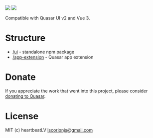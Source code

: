 <img src="https://img.shields.io/npm/v/quasar-ui-qs-select.svg?label=quasar-ui-qs-select">
<img src="https://img.shields.io/npm/v/quasar-app-extension-qs-select.svg?label=quasar-app-extension-qs-select">

Compatible with Quasar UI v2 and Vue 3.

# Structure
* [/ui](ui) - standalone npm package
* [/app-extension](app-extension) - Quasar app extension

# Donate
If you appreciate the work that went into this project, please consider [donating to Quasar](https://donate.quasar.dev).

# License
MIT (c) heartbeatLV <lscorionjs@gmail.com>
